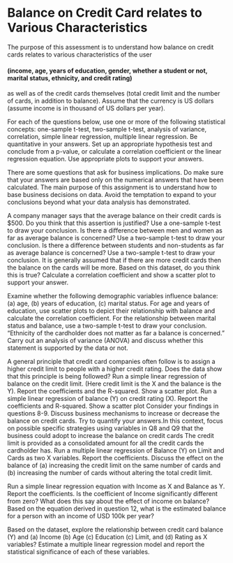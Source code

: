 # Balance on Credit Card relates to Various Characteristics
The purpose of this assessment is to understand how balance on credit cards relates to various characteristics of the user 
#### (income, age, years of education, gender, whether a student or not, marital status, ethnicity, and credit rating) 
as well as of the credit cards themselves (total credit limit and the number of cards, in addition to balance). Assume that the currency is US dollars (assume income is in thousand of US dollars per year).


For each of the questions below, use one or more of the following statistical concepts: one-sample t-test, two-sample t-test, analysis of variance, correlation, simple linear regression, multiple linear regression. Be quantitative in your answers. Set up an appropriate hypothesis test and conclude from a p-value, or calculate a correlation coefficient or the linear regression equation. Use appropriate plots to support your answers. 

There are some questions that ask for business implications. Do make sure that your answers are based only on the numerical answers that have been calculated. The main purpose of this assignment is to understand how to base business decisions on data. Avoid the temptation to expand to your conclusions beyond what your data analysis has demonstrated. 

A company manager says that the average balance on their credit cards is $500. Do you think that this assertion is justified? Use a one-sample t-test to draw your conclusion. 
Is there a difference between men and women as far as average balance is concerned? Use a two-sample t-test to draw your conclusion. 
Is there a difference between students and non-students as far as average balance is concerned? Use a two-sample t-test to draw your conclusion.
It is generally assumed that if there are more credit cards then the balance on the cards will be more. Based on this dataset, do you think this is true? Calculate a correlation coefficient and show a scatter plot to support your answer. 

Examine whether the following demographic variables influence balance: (a) age, (b) years of education, (c) marital status. For age and years of education, use scatter plots to depict their relationship with balance and calculate the correlation coefficient. For the relationship between marital status and balance, use a two-sample t-test to draw your conclusion.
“Ethnicity of the cardholder does not matter as far a balance is concerned.” Carry out an analysis of variance (ANOVA) and discuss whether this statement is supported by the data or not.  

A general principle that credit card companies often follow is to assign a higher credit limit to people with a higher credit rating. Does the data show that this principle is being followed?
Run a simple linear regression of balance on the credit limit. (Here credit limit is the X and the balance is the Y). Report the coefficients and the R-squared. Show a scatter plot.
Run a simple linear regression of balance (Y) on credit rating (X). Report the coefficients and R-squared. Show a scatter plot
Consider your findings in questions 8-9. Discuss business mechanisms to increase or decrease the balance on credit cards. Try to quantify your answers.In this context, focus on possible specific strategies using variables in Q8 and Q9 that the business could adopt to increase the balance on credit cards
The credit limit is provided as a consolidated amount for all the credit cards the cardholder has. Run a multiple linear regression of Balance (Y) on Limit and Cards as two X variables. Report the coefficients. Discuss the effect on the balance of (a) increasing the credit limit on the same number of cards and (b) increasing the number of cards without altering the total credit limit.  

Run a simple linear regression equation with Income as X and Balance as Y. Report the coefficients. Is the coefficient of Income significantly different from zero? What does this say about the effect of income on balance? 
Based on the equation derived in question 12, what is the estimated balance for a person with an income of USD 100k per year?  

Based on the dataset, explore the relationship between credit card balance (Y) and (a) Income (b) Age (c) Education (c) Limit, and (d) Rating as X variables? Estimate a multiple linear regression model and report the statistical significance of each of these variables.
